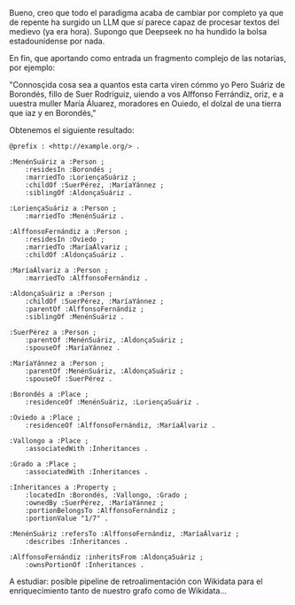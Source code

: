 Bueno, creo que todo el paradigma acaba de cambiar por completo ya que de repente ha surgido un LLM que *sí* parece capaz de procesar textos del medievo (ya era hora). Supongo que Deepseek no ha hundido la bolsa estadounidense por nada.

En fin, que aportando como entrada un fragmento complejo de las notarías, por ejemplo:

"Connosçida cosa sea a quantos esta carta viren cómmo yo Pero Suáriz de Borondés, fillo de Suer Rodríguiz, uiendo a vos Alffonso Ferrándiz, oriz, e a uuestra muller María Áluarez, moradores en Ouiedo, el dolzal de una tierra que iaz y en Borondés,"

  Obtenemos el siguiente resultado:

```
@prefix : <http://example.org/> .

:MenénSuáriz a :Person ;
    :residesIn :Borondés ;
    :marriedTo :LoriençaSuáriz ;
    :childOf :SuerPérez, :MaríaYánnez ;
    :siblingOf :AldonçaSuáriz .

:LoriençaSuáriz a :Person ;
    :marriedTo :MenénSuáriz .

:AlffonsoFernándiz a :Person ;
    :residesIn :Oviedo ;
    :marriedTo :MaríaÁlvariz ;
    :childOf :AldonçaSuáriz .

:MaríaÁlvariz a :Person ;
    :marriedTo :AlffonsoFernándiz .

:AldonçaSuáriz a :Person ;
    :childOf :SuerPérez, :MaríaYánnez ;
    :parentOf :AlffonsoFernándiz ;
    :siblingOf :MenénSuáriz .

:SuerPérez a :Person ;
    :parentOf :MenénSuáriz, :AldonçaSuáriz ;
    :spouseOf :MaríaYánnez .

:MaríaYánnez a :Person ;
    :parentOf :MenénSuáriz, :AldonçaSuáriz ;
    :spouseOf :SuerPérez .

:Borondés a :Place ;
    :residenceOf :MenénSuáriz, :LoriençaSuáriz .

:Oviedo a :Place ;
    :residenceOf :AlffonsoFernándiz, :MaríaÁlvariz .

:Vallongo a :Place ;
    :associatedWith :Inheritances .

:Grado a :Place ;
    :associatedWith :Inheritances .

:Inheritances a :Property ;
    :locatedIn :Borondés, :Vallongo, :Grado ;
    :ownedBy :SuerPérez, :MaríaYánnez ;
    :portionBelongsTo :AlffonsoFernándiz ;
    :portionValue "1/7" .

:MenénSuáriz :refersTo :AlffonsoFernándiz, :MaríaÁlvariz ;
    :describes :Inheritances .

:AlffonsoFernándiz :inheritsFrom :AldonçaSuáriz ;
    :ownsPortionOf :Inheritances .
```
A estudiar: posible pipeline de retroalimentación con Wikidata para el enriquecimiento tanto de nuestro grafo como de Wikidata...
